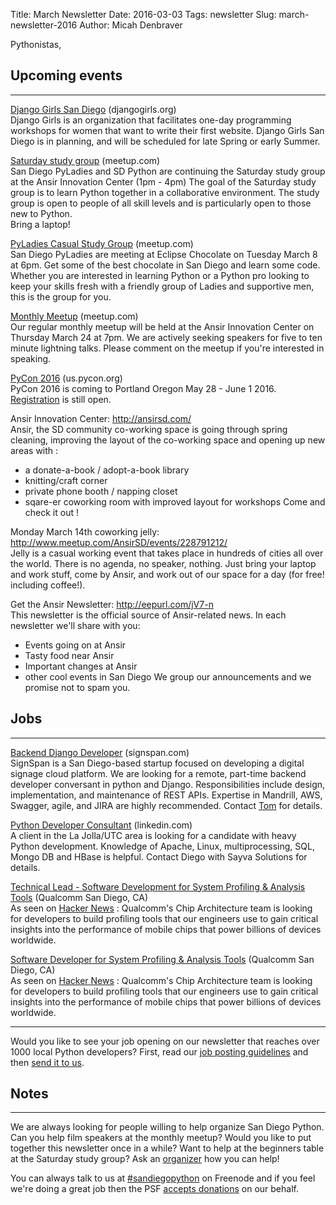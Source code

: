 Title: March Newsletter
Date: 2016-03-03
Tags: newsletter
Slug: march-newsletter-2016
Author: Micah Denbraver


Pythonistas,


Upcoming events
---------------

----


[Django Girls San Diego][] (djangogirls.org) <br />
Django Girls is an organization that facilitates one-day programming workshops
for women that want to write their first website. Django Girls San Diego is in
planning, and will be scheduled for late Spring or early Summer.

[Django Girls San Diego]: https://djangogirls.org/sandiego/


[Saturday study group][saturday-meetup] (meetup.com) <br />
San Diego PyLadies and SD Python are continuing the Saturday study group
at the Ansir Innovation Center (1pm - 4pm) The goal of the Saturday study group
is to learn Python together in a collaborative environment. The study group is
open to people of all skill levels and is particularly open to those new to
Python. <br />
Bring a laptop!

[saturday-meetup]: http://www.meetup.com/pythonsd/events/228771490/


[PyLadies Casual Study Group][] (meetup.com) <br />
San Diego PyLadies are meeting at Eclipse Chocolate on Tuesday March 8 at
6pm. Get some of the best chocolate in San Diego and learn some code. Whether
you are interested in learning Python or a Python pro looking to keep your
skills fresh with a friendly group of Ladies and supportive men, this is the
group for you.

[PyLadies Casual Study Group]: http://www.meetup.com/sd-pyladies/events/xvnvglyvfblb/


[Monthly Meetup][] (meetup.com) <br />
Our regular monthly meetup will be held at the Ansir Innovation Center on
Thursday March 24 at 7pm. We are actively seeking speakers for five to ten
minute lightning talks. Please comment on the meetup if you're interested in
speaking.

[Monthly Meetup]: http://www.meetup.com/pythonsd/events/229303767/


[PyCon 2016][pycon-2016] (us.pycon.org) <br />
PyCon 2016 is coming to Portland Oregon May 28 - June 1 2016. [Registration][]
is still open.

[pycon-2016]: https://us.pycon.org/2016/
[Registration]: https://us.pycon.org/2016/registration/


Ansir Innovation Center: http://ansirsd.com/ <br/> 
Ansir, the SD community co-working space is going through spring cleaning, improving the layout of the co-working space and
opening up new areas with :
- a donate-a-book / adopt-a-book library
- knitting/craft corner
- private phone booth / napping closet
- sqare-er coworking room with improved layout for workshops
Come and check it out !

Monday March 14th coworking jelly: http://www.meetup.com/AnsirSD/events/228791212/  <br/> 
Jelly is a casual working event that takes place in hundreds of cities all over the world. There is no agenda, no speaker, nothing. Just bring your laptop and work stuff, come by Ansir, and work out of our space for a day (for free! including coffee!).

Get the Ansir Newsletter: http://eepurl.com/jV7-n  <br/> 
This newsletter is the official source of Ansir-related news.
In each newsletter we'll share with you:
- Events going on at Ansir
- Tasty food near Ansir
- Important changes at Ansir
- other cool events in San Diego
We group our announcements and we promise not to spam you.


Jobs
----

----

[Backend Django Developer][signspan-job] (signspan.com) <br />
SignSpan is a San Diego-based startup focused on developing a digital signage
cloud platform. We are looking for a remote, part-time backend developer
conversant in python and Django. Responsibilities include design,
implementation, and maintenance of REST APIs. Expertise in Mandrill, AWS,
Swagger, agile, and JIRA are highly recommended. Contact [Tom][] for details.

[signspan-job]: http://www.signspan.com/
[Tom]: https://www.linkedin.com/pub/tom-yip/5/883/90a


[Python Developer Consultant][developer-consultant] (linkedin.com) <br />
A client in the La Jolla/UTC area is looking for a candidate with heavy Python
development.  Knowledge of Apache, Linux, multiprocessing, SQL, Mongo DB and
HBase is helpful. Contact Diego with Sayva Solutions for details.

[developer-consultant]: https://www.linkedin.com/in/daguillon


[Technical Lead - Software Development for System Profiling & Analysis Tools][qualcomm-technical-lead] (Qualcomm San Diego, CA) <br />
As seen on [Hacker News][hacker-news-qualcomm] :
Qualcomm's Chip Architecture team is looking for developers to build profiling tools that our engineers
use to gain critical insights into the performance of mobile chips that power billions of devices worldwide.

[hacker-news-qualcomm]: https://news.ycombinator.com/item?id=10657630
[qualcomm-technical-lead]: https://jobs.qualcomm.com/public/jobDetails.xhtml?requisitionId=1938957


[Software Developer for System Profiling & Analysis Tools][qualcomm-software-developer] (Qualcomm San Diego, CA) <br />
As seen on [Hacker News][hacker-news-qualcomm] :
Qualcomm's Chip Architecture team is looking for developers to build profiling tools that our engineers
use to gain critical insights into the performance of mobile chips that power billions of devices worldwide.

[qualcomm-software-developer]: https://jobs.qualcomm.com/public/jobDetails.xhtml?requisitionId=1938958

----

Would you like to see your job opening on our newsletter that reaches over
1000 local Python developers? First, read our
[job posting guidelines][job-guidelines] and then [send it to us][send-it].

[send-it]: mailto:sandiegopython-organizers@googlegroups.com
[job-guidelines]: http://pythonsd.org/pages/job-posting-guidelines.html

Notes
-----

----

We are always looking for people willing to help organize San Diego Python.
Can you help film speakers at the monthly meetup? Would you like to put
together this newsletter once in a while? Want to help at the beginners table
at the Saturday study group? Ask an [organizer][] how you can help!

[organizer]: mailto:sandiegopython-organizers@googlegroups.com


You can always talk to us at [#sandiegopython][irc] on Freenode and if you feel
we're doing a great job then the PSF [accepts donations][accepts-donations] on
our behalf.

[irc]: http://pythonsd.org/pages/chat-room.html
[accepts-donations]: https://psfmember.org/civicrm/contribute/transact?reset=1&id=9
